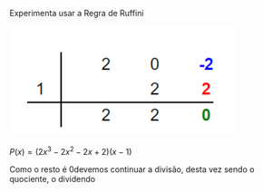 Experimenta usar a Regra de Ruffini

![Alt text](image.png)

$P(x)= (2x^3 - 2x^2 - 2x +2) (x-1)$

Como o resto é 0devemos continuar a divisão, desta vez sendo o quociente, o dividendo

